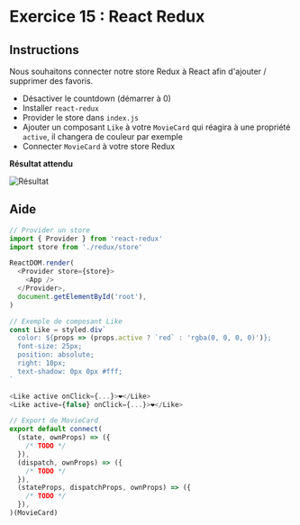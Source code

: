 # Exercice 15 : React Redux

## Instructions

Nous souhaitons connecter notre store Redux à React afin d'ajouter / supprimer des favoris.

* Désactiver le countdown (démarrer à 0)
* Installer `react-redux`
* Provider le store dans `index.js`
* Ajouter un composant `Like` à votre `MovieCard` qui réagira à une propriété `active`, il changera de couleur par exemple
* Connecter `MovieCard` à votre store Redux

**Résultat attendu**

![Résultat](ex-15-result.png)

## Aide

```js
// Provider un store
import { Provider } from 'react-redux'
import store from './redux/store'

ReactDOM.render(
  <Provider store={store}>
    <App />
  </Provider>,
  document.getElementById('root'),
)
```

```js
// Exemple de composant Like
const Like = styled.div`
  color: ${props => (props.active ? `red` : 'rgba(0, 0, 0, 0)')};
  font-size: 25px;
  position: absolute;
  right: 10px;
  text-shadow: 0px 0px #fff;
`

<Like active onClick={...}>❤️</Like>
<Like active={false} onClick={...}>❤️</Like>
```

```js
// Export de MovieCard
export default connect(
  (state, ownProps) => ({
    /* TODO */
  }),
  (dispatch, ownProps) => ({
    /* TODO */
  }),
  (stateProps, dispatchProps, ownProps) => ({
    /* TODO */
  }),
)(MovieCard)
```
